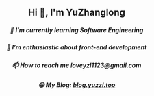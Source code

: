 <h2 align="center">
  Hi 👋, I'm YuZhanglong
</h2>


<h5 align="center" class='item'>
  🎒 I’m currently learning Software Engineering
</div>
<h5 align="center">
   🌱 I’m enthusiastic about front-end development
</div>
<h5 align="center">
   📫 How to reach me loveyzl1123@gmail.com
</div>

<h5 align="center">
  😁 My Blog: <a href="http://blog.yuzzl.top">blog.yuzzl.top</a>
</div>
